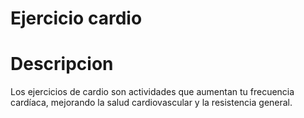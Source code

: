 # Ejercicio cardio

# Descripcion
Los ejercicios de cardio son actividades que aumentan tu frecuencia cardíaca, mejorando la salud cardiovascular y la resistencia general.
